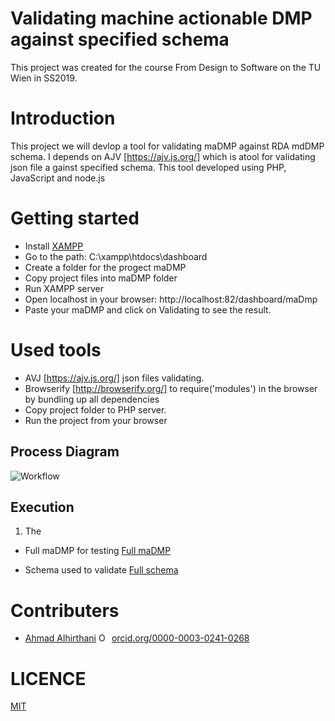 # Validating machine actionable DMP against specified schema
This project was created for the course From Design to Software on the TU Wien in SS2019.

# Introduction
This project we will devlop a tool for validating maDMP against RDA mdDMP schema. I depends on AJV [https://ajv.js.org/] which is atool for validating json file a gainst specified schema. This tool developed using PHP, JavaScript and node.js

# Getting started
* Install [XAMPP](https://www.apachefriends.org/download.html)
* Go to the path: C:\xampp\htdocs\dashboard
* Create a folder for the progect maDMP
* Copy project files into maDMP folder
* Run XAMPP server
* Open localhost in your browser: http://localhost:82/dashboard/maDmp
* Paste your maDMP and click on Validating to see the result.

# Used tools
* AVJ [https://ajv.js.org/] json files validating.
* Browserify [http://browserify.org/] to require('modules') in the browser by bundling up all dependencies 
* Copy project folder to PHP server.
* Run the project from your browser 



## Process Diagram
![Workflow](link)

## Execution
1. The 


* Full maDMP for testing
[Full maDMP](https://github.com/hertai86/validating-machine-actionable-DMP/blob/master/testingExamples/fullmaDMP.json)  


* Schema used to validate
[Full schema](https://github.com/hertai86/validating-machine-actionable-DMP/blob/master/schema.json)  

# Contributers
* [Ahmad Alhirthani](https://orcid.org/0000-0003-0241-0268) <a href="https://orcid.org/0000-0003-0241-0268" target="orcid.widget" rel="noopener noreferrer" style="vertical-align:top;"><img src="https://orcid.org/sites/default/files/images/orcid_16x16.png" style="width:1em;margin-right:.5em;" alt="ORCID iD icon">orcid.org/0000-0003-0241-0268</a>


# LICENCE
[MIT](https://github.com/Hido1994/madmp/blob/master/LICENSE.md)  




